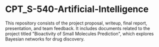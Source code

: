 # CPT_S-540-Artificial-Intelligence
This repository consists of the project proposal, writeup, final report, presentation, and team feedback. It includes documents related to the project titled "Bioactivity of Small Molecules Prediction", which explores Bayesian networks for drug discovery.
